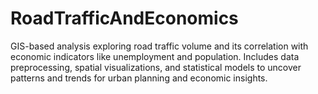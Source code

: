 # RoadTrafficAndEconomics
GIS-based analysis exploring road traffic volume and its correlation with economic indicators like unemployment and population. Includes data preprocessing, spatial visualizations, and statistical models to uncover patterns and trends for urban planning and economic insights.
